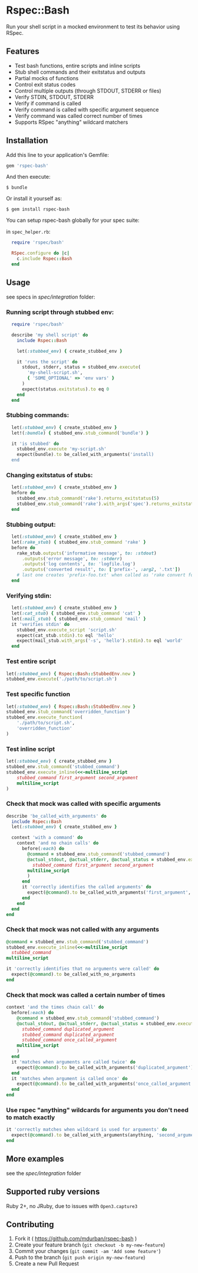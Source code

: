 # Rspec::Bash

Run your shell script in a mocked environment to test its behavior using RSpec.

## Features
- Test bash functions, entire scripts and inline scripts
- Stub shell commands and their exitstatus and outputs
- Partial mocks of functions
- Control exit status codes
- Control multiple outputs (through STDOUT, STDERR or files)
- Verify STDIN, STDOUT, STDERR
- Verify if command is called
- Verify command is called with specific argument sequence
- Verify command was called correct number of times
- Supports RSpec "anything" wildcard matchers

## Installation

Add this line to your application's Gemfile:

```ruby
gem 'rspec-bash'
```

And then execute:

    $ bundle

Or install it yourself as:

    $ gem install rspec-bash


You can setup rspec-bash globally for your spec suite:

in `spec_helper.rb`:

```ruby
  require 'rspec/bash'

  RSpec.configure do |c|
    c.include Rspec::Bash
  end
```

## Usage

see specs in *spec/integration* folder:

### Running script through stubbed env:

```ruby
  require 'rspec/bash'

  describe 'my shell script' do
    include Rspec::Bash

    let(:stubbed_env) { create_stubbed_env }

    it 'runs the script' do
      stdout, stderr, status = stubbed_env.execute(
        'my-shell-script.sh',
        { 'SOME_OPTIONAL' => 'env vars' }
      )
      expect(status.exitstatus).to eq 0
    end
  end
```

### Stubbing commands:

```ruby
  let(:stubbed_env) { create_stubbed_env }
  let!(:bundle) { stubbed_env.stub_command('bundle') }

  it 'is stubbed' do
    stubbed_env.execute 'my-script.sh'
    expect(bundle).to be_called_with_arguments('install)
  end
```

### Changing exitstatus of stubs:

```ruby
  let(:stubbed_env) { create_stubbed_env }
  before do
    stubbed_env.stub_command('rake').returns_exitstatus(5)
    stubbed_env.stub_command('rake').with_args('spec').returns_exitstatus(3)
  end
```

### Stubbing output:

```ruby
  let(:stubbed_env) { create_stubbed_env }
  let(:rake_stub) { stubbed_env.stub_command 'rake' }
  before do
    rake_stub.outputs('informative message', to: :stdout)
      .outputs('error message', to: :stderr)
      .outputs('log contents', to: 'logfile.log')
      .outputs('converted result', to: ['prefix-', :arg2, '.txt'])
    # last one creates 'prefix-foo.txt' when called as 'rake convert foo'
  end
```

### Verifying stdin:

```ruby
  let(:stubbed_env) { create_stubbed_env }
  let(:cat_stub) { stubbed_env.stub_command 'cat' }
  let(:mail_stub) { stubbed_env.stub_command 'mail' }
  it 'verifies stdin' do
    stubbed_env.execute_script 'script.sh'
    expect(cat_stub.stdin).to eql 'hello'
    expect(mail_stub.with_args('-s', 'hello').stdin).to eql 'world'
  end
```
### Test entire script

```ruby
let(:stubbed_env) { Rspec::Bash::StubbedEnv.new }
stubbed_env.execute('./path/to/script.sh')
```

### Test specific function

```ruby
let(:stubbed_env) { Rspec::Bash::StubbedEnv.new }
stubbed_env.stub_command('overridden_function')
stubbed_env.execute_function(
    './path/to/script.sh',
    'overridden_function'
)

```

### Test inline script

```ruby
let(:stubbed_env) { create_stubbed_env }
stubbed_env.stub_command('stubbed_command')
stubbed_env.execute_inline(<<-multiline_script
    stubbed_command first_argument second_argument
    multiline_script
)

```
### Check that mock was called with specific arguments

```ruby
describe 'be_called_with_arguments' do
  include Rspec::Bash
  let(:stubbed_env) { create_stubbed_env }

  context 'with a command' do
    context 'and no chain calls' do
      before(:each) do
        @command = stubbed_env.stub_command('stubbed_command')
        @actual_stdout, @actual_stderr, @actual_status = stubbed_env.execute_inline(<<-multiline_script
          stubbed_command first_argument second_argument
        multiline_script
        )
      end
      it 'correctly identifies the called arguments' do
        expect(@command).to be_called_with_arguments('first_argument', 'second_argument')
      end
    end
  end
end
```

### Check that mock was not called with any arguments

```ruby
@command = stubbed_env.stub_command('stubbed_command')
stubbed_env.execute_inline(<<-multiline_script
  stubbed_command
multiline_script

it 'correctly identifies that no arguments were called' do
  expect(@command).to be_called_with_no_arguments
end
```

### Check that mock was called a certain number of times
```ruby
context 'and the times chain call' do
  before(:each) do
    @command = stubbed_env.stub_command('stubbed_command')
    @actual_stdout, @actual_stderr, @actual_status = stubbed_env.execute_inline(<<-multiline_script
      stubbed_command duplicated_argument
      stubbed_command duplicated_argument
      stubbed_command once_called_argument
    multiline_script
    )
  end
  it 'matches when arguments are called twice' do
    expect(@command).to be_called_with_arguments('duplicated_argument').times(2)
  end
  it 'matches when argument is called once' do
    expect(@command).to be_called_with_arguments('once_called_argument').times(1)
  end
end
```

### Use rspec "anything" wildcards for arguments you don't need to match exactly
```ruby
it 'correctly matches when wildcard is used for arguments' do
  expect(@command).to be_called_with_arguments(anything, 'second_argument', anything)
end
```

## More examples

see the *spec/integration* folder

## Supported ruby versions

Ruby 2+, no JRuby, due to issues with `Open3.capture3`

## Contributing

1. Fork it ( https://github.com/mdurban/rspec-bash )
2. Create your feature branch (`git checkout -b my-new-feature`)
3. Commit your changes (`git commit -am 'Add some feature'`)
4. Push to the branch (`git push origin my-new-feature`)
5. Create a new Pull Request
